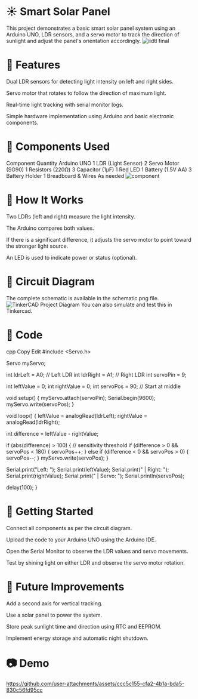 # ☀️ Smart Solar Panel
This project demonstrates a basic smart solar panel system using an Arduino UNO, LDR sensors, and a servo motor to track the direction of sunlight and adjust the panel's orientation accordingly.
![iidtl final](https://github.com/user-attachments/assets/c684836d-c00c-48a8-8b88-aa59c9a6a004)


# 📌 Features
Dual LDR sensors for detecting light intensity on left and right sides.

Servo motor that rotates to follow the direction of maximum light.

Real-time light tracking with serial monitor logs.

Simple hardware implementation using Arduino and basic electronic components.

# 🔧 Components Used
Component	Quantity
Arduino UNO	1
LDR (Light Sensor)	2
Servo Motor (SG90)	1
Resistors (220Ω)	3
Capacitor (1µF)	1
Red LED	1
Battery (1.5V AA)	3
Battery Holder	1
Breadboard & Wires	As needed
![component](https://github.com/user-attachments/assets/c0848311-bd56-4c2c-b072-86cada161f92)

# 🧠 How It Works
Two LDRs (left and right) measure the light intensity.

The Arduino compares both values.

If there is a significant difference, it adjusts the servo motor to point toward the stronger light source.

An LED is used to indicate power or status (optional).

# 🧪 Circuit Diagram
The complete schematic is available in the schematic.png file.
![TinkerCAD Project Diagram](https://github.com/user-attachments/assets/2044a64e-954b-47ba-affd-c8cbd7ee9e7b)
You can also simulate and test this in Tinkercad.

# 🧾 Code
cpp
Copy
Edit
#include <Servo.h>

Servo myServo;

int ldrLeft = A0;   // Left LDR
int ldrRight = A1;  // Right LDR
int servoPin = 9;

int leftValue = 0;
int rightValue = 0;
int servoPos = 90;  // Start at middle

void setup() {
  myServo.attach(servoPin);
  Serial.begin(9600);
  myServo.write(servoPos);
}

void loop() {
  leftValue = analogRead(ldrLeft);
  rightValue = analogRead(ldrRight);

  int difference = leftValue - rightValue;

  if (abs(difference) > 100) { // sensitivity threshold
    if (difference > 0 && servoPos < 180) {
      servoPos++;
    } else if (difference < 0 && servoPos > 0) {
      servoPos--;
    }
    myServo.write(servoPos);
  }

  Serial.print("Left: ");
  Serial.print(leftValue);
  Serial.print(" | Right: ");
  Serial.print(rightValue);
  Serial.print(" | Servo: ");
  Serial.println(servoPos);

  delay(100);
}
# 🚀 Getting Started
Connect all components as per the circuit diagram.

Upload the code to your Arduino UNO using the Arduino IDE.

Open the Serial Monitor to observe the LDR values and servo movements.

Test by shining light on either LDR and observe the servo motor rotation.

# 📝 Future Improvements
Add a second axis for vertical tracking.

Use a solar panel to power the system.

Store peak sunlight time and direction using RTC and EEPROM.

Implement energy storage and automatic night shutdown.

# 📷 Demo
   

https://github.com/user-attachments/assets/ccc5c155-cfa2-4b1a-bda5-830c56fd95cc


